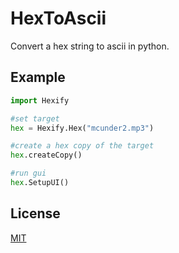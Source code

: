 # HexToAscii
Convert a hex string to ascii in python.

## Example
```python
import Hexify

#set target
hex = Hexify.Hex("mcunder2.mp3")

#create a hex copy of the target
hex.createCopy()

#run gui
hex.SetupUI()
```

## License
[MIT](https://choosealicense.com/licenses/mit/)
